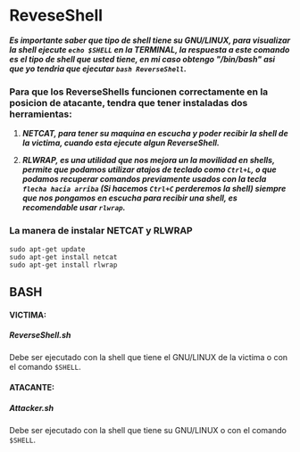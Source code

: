 # ReveseShell

***Es importante saber que tipo de shell tiene su GNU/LINUX, para visualizar la shell ejecute `echo $SHELL` en la TERMINAL, la respuesta a este comando es el tipo de shell que usted tiene, en mi caso obtengo *"/bin/bash"* asi que yo tendria que ejecutar `bash ReverseShell`.***

### **Para que los ReverseShells funcionen correctamente en la posicion de atacante, tendra que tener instaladas dos herramientas:**

1. ***NETCAT, para tener su maquina en escucha y poder recibir la shell de la victima, cuando esta ejecute algun ReverseShell.***

2. ***RLWRAP, es una utilidad que nos mejora un la movilidad en shells, permite que podamos utilizar atajos de teclado como `Ctrl+L`, o que podamos recuperar comandos previamente usados con la tecla `flecha hacia arriba` (Si hacemos `Ctrl+C` perderemos la shell) siempre que nos pongamos en escucha para recibir una shell, es recomendable usar `rlwrap`.***

### La manera de instalar NETCAT y RLWRAP
```
sudo apt-get update
sudo apt-get install netcat
sudo apt-get install rlwrap
```

## BASH

#### VICTIMA:
##### ReverseShell.sh
Debe ser ejecutado con la shell que tiene el GNU/LINUX de la victima o con el comando `$SHELL`.

#### ATACANTE:
##### Attacker.sh
Debe ser ejecutado con la shell que tiene su GNU/LINUX o con el comando `$SHELL`.
